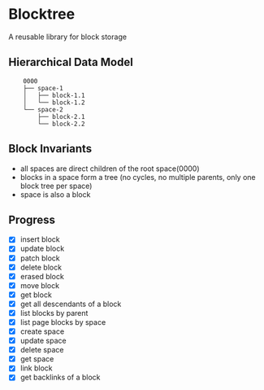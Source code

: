 # Blocktree

A reusable library for block storage

## Hierarchical Data Model
```text
    0000
    ├── space-1
    │   ├── block-1.1
    │   └── block-1.2
    └── space-2
        ├── block-2.1
        └── block-2.2
```

## Block Invariants
- all spaces are direct children of the root space(0000)
- blocks in a space form a tree (no cycles, no multiple parents, only one block tree per space)
- space is also a block

## Progress

- [x] insert block
- [x] update block
- [x] patch block
- [x] delete block
- [x] erased block
- [x] move block
- [x] get block
- [x] get all descendants of a block
- [x] list blocks by parent
- [x] list page blocks by space
- [x] create space
- [x] update space
- [x] delete space
- [x] get space
- [x] link block
- [x] get backlinks of a block
